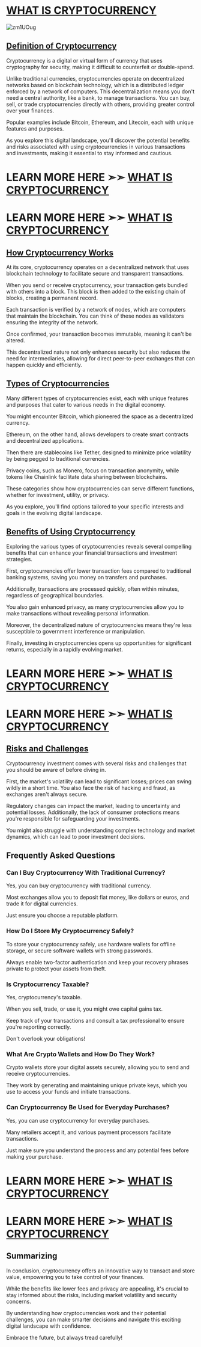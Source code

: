 # **[WHAT IS CRYPTOCURRENCY](https://rhodiumverse.com/what-is-cryptocurrency/)**

![zm1UOug](https://github.com/user-attachments/assets/7222bf84-cdff-455c-b705-045abccca608)

## [Definition of Cryptocurrency](https://rhodiumverse.com/what-is-cryptocurrency/)

Cryptocurrency is a digital or virtual form of currency that uses cryptography for security, making it difficult to counterfeit or double-spend.

Unlike traditional currencies, cryptocurrencies operate on decentralized networks based on blockchain technology, which is a distributed ledger enforced by a network of computers. This decentralization means you don't need a central authority, like a bank, to manage transactions. You can buy, sell, or trade cryptocurrencies directly with others, providing greater control over your finances.

Popular examples include Bitcoin, Ethereum, and Litecoin, each with unique features and purposes.

As you explore this digital landscape, you'll discover the potential benefits and risks associated with using cryptocurrencies in various transactions and investments, making it essential to stay informed and cautious.


# **LEARN MORE HERE ➣➣ [WHAT IS CRYPTOCURRENCY](https://rhodiumverse.com/what-is-cryptocurrency/)**
# **LEARN MORE HERE ➣➣ [WHAT IS CRYPTOCURRENCY](https://rhodiumverse.com/what-is-cryptocurrency/)**


## [How Cryptocurrency Works](https://rhodiumverse.com/what-is-cryptocurrency/)

At its core, cryptocurrency operates on a decentralized network that uses blockchain technology to facilitate secure and transparent transactions.

When you send or receive cryptocurrency, your transaction gets bundled with others into a block. This block is then added to the existing chain of blocks, creating a permanent record.

Each transaction is verified by a network of nodes, which are computers that maintain the blockchain. You can think of these nodes as validators ensuring the integrity of the network.

Once confirmed, your transaction becomes immutable, meaning it can't be altered.

This decentralized nature not only enhances security but also reduces the need for intermediaries, allowing for direct peer-to-peer exchanges that can happen quickly and efficiently.

## [Types of Cryptocurrencies](https://rhodiumverse.com/what-is-cryptocurrency/)

Many different types of cryptocurrencies exist, each with unique features and purposes that cater to various needs in the digital economy.

You might encounter Bitcoin, which pioneered the space as a decentralized currency.

Ethereum, on the other hand, allows developers to create smart contracts and decentralized applications.

Then there are stablecoins like Tether, designed to minimize price volatility by being pegged to traditional currencies.

Privacy coins, such as Monero, focus on transaction anonymity, while tokens like Chainlink facilitate data sharing between blockchains.

These categories show how cryptocurrencies can serve different functions, whether for investment, utility, or privacy.

As you explore, you'll find options tailored to your specific interests and goals in the evolving digital landscape.

## [Benefits of Using Cryptocurrency](https://rhodiumverse.com/what-is-cryptocurrency/)

Exploring the various types of cryptocurrencies reveals several compelling benefits that can enhance your financial transactions and investment strategies.

First, cryptocurrencies offer lower transaction fees compared to traditional banking systems, saving you money on transfers and purchases.

Additionally, transactions are processed quickly, often within minutes, regardless of geographical boundaries.

You also gain enhanced privacy, as many cryptocurrencies allow you to make transactions without revealing personal information.

Moreover, the decentralized nature of cryptocurrencies means they're less susceptible to government interference or manipulation.

Finally, investing in cryptocurrencies opens up opportunities for significant returns, especially in a rapidly evolving market.

# **LEARN MORE HERE ➣➣ [WHAT IS CRYPTOCURRENCY](https://rhodiumverse.com/what-is-cryptocurrency/)**
# **LEARN MORE HERE ➣➣ [WHAT IS CRYPTOCURRENCY](https://rhodiumverse.com/what-is-cryptocurrency/)**


## [Risks and Challenges](https://rhodiumverse.com/what-is-cryptocurrency/)

Cryptocurrency investment comes with several risks and challenges that you should be aware of before diving in.

First, the market's volatility can lead to significant losses; prices can swing wildly in a short time. You also face the risk of hacking and fraud, as exchanges aren't always secure.

Regulatory changes can impact the market, leading to uncertainty and potential losses. Additionally, the lack of consumer protections means you're responsible for safeguarding your investments.

You might also struggle with understanding complex technology and market dynamics, which can lead to poor investment decisions.

## Frequently Asked Questions

### Can I Buy Cryptocurrency With Traditional Currency?

Yes, you can buy cryptocurrency with traditional currency.

Most exchanges allow you to deposit fiat money, like dollars or euros, and trade it for digital currencies.

Just ensure you choose a reputable platform.

### How Do I Store My Cryptocurrency Safely?

To store your cryptocurrency safely, use hardware wallets for offline storage, or secure software wallets with strong passwords.

Always enable two-factor authentication and keep your recovery phrases private to protect your assets from theft.

### Is Cryptocurrency Taxable?

Yes, cryptocurrency's taxable.

When you sell, trade, or use it, you might owe capital gains tax.

Keep track of your transactions and consult a tax professional to ensure you're reporting correctly.

Don't overlook your obligations!

### What Are Crypto Wallets and How Do They Work?

Crypto wallets store your digital assets securely, allowing you to send and receive cryptocurrencies.

They work by generating and maintaining unique private keys, which you use to access your funds and initiate transactions.

### Can Cryptocurrency Be Used for Everyday Purchases?

Yes, you can use cryptocurrency for everyday purchases.

Many retailers accept it, and various payment processors facilitate transactions.

Just make sure you understand the process and any potential fees before making your purchase.

# **LEARN MORE HERE ➣➣ [WHAT IS CRYPTOCURRENCY](https://rhodiumverse.com/what-is-cryptocurrency/)**
# **LEARN MORE HERE ➣➣ [WHAT IS CRYPTOCURRENCY](https://rhodiumverse.com/what-is-cryptocurrency/)**


## Summarizing

In conclusion, cryptocurrency offers an innovative way to transact and store value, empowering you to take control of your finances.

While the benefits like lower fees and privacy are appealing, it's crucial to stay informed about the risks, including market volatility and security concerns.

By understanding how cryptocurrencies work and their potential challenges, you can make smarter decisions and navigate this exciting digital landscape with confidence.

Embrace the future, but always tread carefully!


